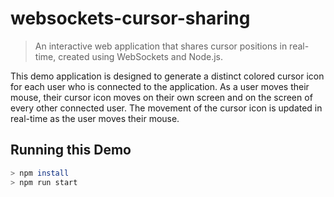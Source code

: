 # websockets-cursor-sharing

> An interactive web application that shares cursor positions in real-time, created using WebSockets and Node.js.

This demo application is designed to generate a distinct colored cursor icon for each user who is connected to the application. As a user moves their mouse, their cursor icon moves on their own screen and on the screen of every other connected user. The movement of the cursor icon is updated in real-time as the user moves their mouse.

## Running this Demo

```bash
> npm install
> npm run start
```
